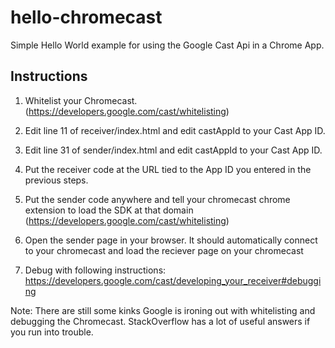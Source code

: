 hello-chromecast
================

Simple Hello World example for using the Google Cast Api in a Chrome App.

Instructions
--------------
1) Whitelist your Chromecast. (https://developers.google.com/cast/whitelisting)

2) Edit line 11 of receiver/index.html and edit castAppId to your Cast App ID. 

3) Edit line 31 of sender/index.html and edit castAppId to your Cast App ID. 

4) Put the receiver code at the URL tied to the App ID you entered in the previous steps.

5) Put the sender code anywhere and tell your chromecast chrome extension to load the SDK at that domain (https://developers.google.com/cast/whitelisting)

6) Open the sender page in your browser. It should automatically connect to your chromecast and load the reciever page on your chromecast

7) Debug with following instructions: https://developers.google.com/cast/developing_your_receiver#debugging


Note: There are still some kinks Google is ironing out with whitelisting and debugging the Chromecast. StackOverflow has a lot of useful answers if you run into trouble.